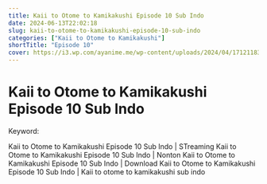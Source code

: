 ```yaml
---
title: Kaii to Otome to Kamikakushi Episode 10 Sub Indo
date: 2024-06-13T22:02:18
slug: kaii-to-otome-to-kamikakushi-episode-10-sub-indo
categories: ["Kaii to Otome to Kamikakushi"]
shortTitle: "Episode 10"
cover: https://i3.wp.com/ayanime.me/wp-content/uploads/2024/04/1712118358-5463-141688.jpg
---
```


# Kaii to Otome to Kamikakushi Episode 10 Sub Indo

<iframe-loader iframe-src1="https://play.ayanime.me/include/fluidplayer/fluidplayer.php?VideoSrc1=https%3A%2F%2Fdrive.google.com%2Ffile%2Fd%2F1ze7_BW5qAQlE-z_GKd33epHF6meCspIH%2Fpreview&VideoType1=video%2Fmp4&VideoQuality1=480p&VideoSrc2=https%3A%2F%2Fdrive.google.com%2Ffile%2Fd%2F1uIupKyOvyQvw4jIlCpGMX0WtjqTSs4KQ%2Fpreview&VideoType2=video%2Fmp4&VideoQuality2=720p&VideoSrc3=https%3A%2F%2Fdrive.google.com%2Ffile%2Fd%2F1VqU9CBRd8HfjY4ZljoSzo8u699wrGlmU%2Fpreview&VideoType3=video%2Fmp4&VideoQuality3=1080p&VideoSrc4=&VideoType4=&VideoQuality4=&VideoPoster=&VideoTrack1=&kind1=&srclang1=&label1=&default1=&VideoTrack2=&kind2=&srclang2=&label2=&default2=&player=fluid+player&server=Drive+API&api=&width=100%25&height=900px" iframe-src2="https://drive.google.com/file/d/1VqU9CBRd8HfjY4ZljoSzo8u699wrGlmU/preview"></iframe-loader>

Keyword:
<p>Kaii to Otome to Kamikakushi Episode 10 Sub Indo | STreaming Kaii to Otome to Kamikakushi Episode 10 Sub Indo | Nonton Kaii to Otome to Kamikakushi Episode 10 Sub Indo | Download Kaii to Otome to Kamikakushi Episode 10 Sub Indo | Kaii to otome to kamikakushi sub indo</p>

